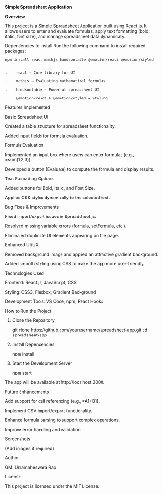 **Simple Spreadsheet Application**

**Overview**

This project is a Simple Spreadsheet Application built using React.js. It allows users to enter and evaluate formulas, apply text formatting (bold, italic, font size), and manage spreadsheet data dynamically.

Dependencies to Install
Run the following command to install required packages:

    npm install react mathjs handsontable @emotion/react @emotion/styled
    

    .    react → Core library for UI
    
    .    mathjs → Evaluating mathematical formulas
    
    .    handsontable → Powerful spreadsheet UI
    
    .    @emotion/react & @emotion/styled → Styling

Features Implemented

Basic Spreadsheet UI

Created a table structure for spreadsheet functionality.

Added input fields for formula evaluation.

Formula Evaluation

Implemented an input box where users can enter formulas (e.g., =sum(1,2,3)).

Developed a button (Evaluate) to compute the formula and display results.

Text Formatting Options

Added buttons for Bold, Italic, and Font Size.

Applied CSS styles dynamically to the selected text.

Bug Fixes & Improvements

Fixed import/export issues in Spreadsheet.js.

Resolved missing variable errors (formula, setFormula, etc.).

Eliminated duplicate UI elements appearing on the page.

Enhanced UI/UX

Removed background image and applied an attractive gradient background.

Added smooth styling using CSS to make the app more user-friendly.

Technologies Used

Frontend: React.js, JavaScript, CSS

Styling: CSS3, Flexbox, Gradient Background

Development Tools: VS Code, npm, React Hooks

How to Run the Project

1. Clone the Repository

    git clone https://github.com/yourusername/spreadsheet-app.git
    cd spreadsheet-app

2. Install Dependencies

    npm install

3. Start the Development Server

    npm start

The app will be available at http://localhost:3000.

Future Enhancements

Add support for cell referencing (e.g., =A1+B1).

Implement CSV import/export functionality.

Enhance formula parsing to support complex operations.

Improve error handling and validation.

Screenshots

(Add images if required)

Author

GM. Umamaheswara Rao

License

This project is licensed under the MIT License.
